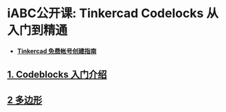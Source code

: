 # iABC公开课: Tinkercad Codelocks 从入门到精通

- #### [Tinkercad 免费帐号创建指南](http://mp.weixin.qq.com/s?__biz=MzA5NjE5MjEzNA==&amp;mid=2648655326&amp;idx=1&amp;sn=d387539f899eb935b97717b88b6f5b68&amp;chksm=88983637bfefbf2179c2c650f7fe8d2a392593b4e449fdda1480a3198cfb1dfa341efe1812c5&amp;scene=21#wechat_redirect)

## [1. Codeblocks 入门介绍](A01.md)

## [2 多边形](A02.md)

